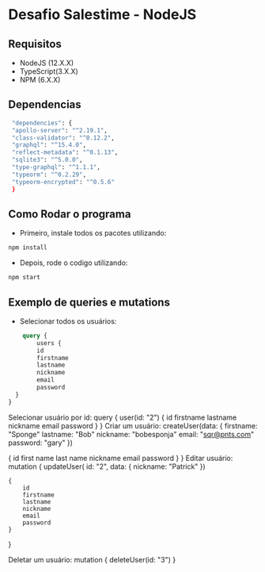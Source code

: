 # Desafio Salestime - NodeJS
## Requisitos
* NodeJS (12.X.X)
* TypeScript(3.X.X)
* NPM (6.X.X)

## Dependencias
```bash
 "dependencies": {
 "apollo-server": "^2.19.1",
 "class-validator": "^0.12.2",
 "graphql": "^15.4.0",
 "reflect-metadata": "^0.1.13",
 "sqlite3": "^5.0.0",
 "type-graphql": "^1.1.1",
 "typeorm": "^0.2.29",
 "typeorm-encrypted": "^0.5.6"
 }
```

## Como Rodar o programa
- Primeiro, instale todos os pacotes utilizando:
```bash
npm install
```
- Depois, rode o codigo utilizando:
```bash 
npm start
```
## Exemplo de queries e mutations
- Selecionar todos os usuários:
```graphql
    query {
        users {
        id
  	    firstname
        lastname
        nickname
        email
        password
  }
}
```
Selecionar usuário por id:
    query {
        user(id: "2") {
        id
        firstname
        lastname
        nickname
        email
        password
  }
}
 Criar um usuário:
    createUser(data: {
        firstname: "Sponge"
        lastname: "Bob"
        nickname: "bobesponja"
  	    email: "sqr@pnts.com"
        password: "gary"
  })
  
  {
    id
    first name
    last name
    nickname
    email
    password
  }
}
Editar usuário:
    mutation {
        updateUser(
        id: "2", 
        data: {
    	nickname: "Patrick"
  	})

    {
        id
        firstname
        lastname
        nickname
        email
        password
    }
}

Deletar um usuário:
    mutation {
        deleteUser(id: "3")
    }
